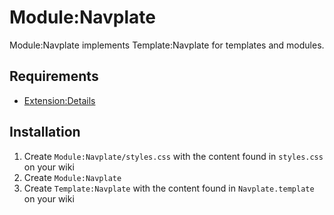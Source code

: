 # Module:Navplate

Module:Navplate implements Template:Navplate for templates and modules.

## Requirements
- [Extension:Details](https://www.mediawiki.org/wiki/Extension:Details)

## Installation
1. Create `Module:Navplate/styles.css` with the content found in `styles.css` on your wiki
2. Create `Module:Navplate`
3. Create `Template:Navplate` with the content found in `Navplate.template` on your wiki